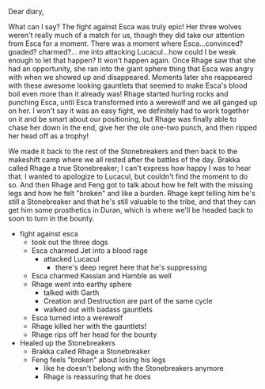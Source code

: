 Dear diary,

What can I say? The fight against Esca was truly epic! Her three wolves weren't
really much of a match for us, though they did take our attention from Esca for
a moment. There was a moment where Esca...convinced? goaded? charmed?... me into
attacking Lucacul...how could I be weak enough to let that happen? It won't
happen again. Once Rhage saw that she had an opportunity, she ran into the giant
sphere thing that Esca was angry with when we showed up and disappeared. Moments
later she reappeared with these awesome looking gauntlets that seemed to make
Esca's blood boil even more than it already was! Rhage started hurling rocks and
punching Esca, until Esca transformed into a werewolf and we all ganged up on
her. I won't say it was an easy fight, we definitely had to work together on it
and be smart about our positioning, but Rhage was finally able to chase her down
in the end, give her the ole one-two punch, and then ripped her head off as a
trophy!

We made it back to the rest of the Stonebreakers and then back to the makeshift
camp where we all rested after the battles of the day. Brakka called Rhage a
true Stonebreaker; I can't express how happy I was to hear that. I wanted to
apologize to Lucacul, but couldn't find the moment to do so. And then Rhage and
Feng got to talk about how he felt with the missing legs and how he felt
"broken" and like a burden. Rhage kept telling him he's still a Stonebreaker and
that he's still valuable to the tribe, and that they can get him some
prosthetics in Duran, which is where we'll be headed back to soon to turn in the
bounty.

- fight against esca
  - took out the three dogs
  - Esca charmed Jet into a blood rage
    - attacked Lucacul
      - there's deep regret here that he's suppressing
  - Esca charmed Kassian and Hamble as well
  - Rhage went into earthy sphere
    - talked with Garth
    - Creation and Destruction are part of the same cycle
    - walked out with badass gauntlets
  - Esca turned into a werewolf
  - Rhage killed her with the gauntlets!
  - Rhage rips off her head for the bounty
- Healed up the Stonebreakers
  - Brakka called Rhage a Stonebreaker
  - Feng feels "broken" about losing his legs
    - like he doesn't belong with the Stonebreakers anymore
    - Rhage is reassuring that he does
